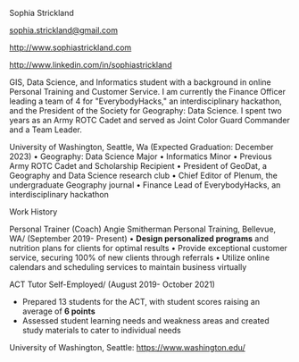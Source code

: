 Sophia Strickland

sophia.strickland@gmail.com

http://www.sophiastrickland.com

http://www.linkedin.com/in/sophiastrickland


GIS, Data Science, and Informatics student with a background in online Personal Training and Customer Service. I am currently the Finance Officer leading a team of 4 for "EverybodyHacks," an interdisciplinary hackathon, and the President of the Society for Geography: Data Science. I spent two years as an Army ROTC Cadet and served as Joint Color Guard Commander and a Team Leader.


University of Washington, Seattle, Wa (Expected Graduation: December 2023)
•	Geography: Data Science Major
•	Informatics Minor
•	Previous Army ROTC Cadet and Scholarship Recipient
•	President of GeoDat, a Geography and Data Science research club
•	Chief Editor of Plenum, the undergraduate Geography journal
•	Finance Lead of EverybodyHacks, an interdisciplinary hackathon


Work History

Personal Trainer (Coach)
Angie Smitherman Personal Training, Bellevue, WA/ (September 2019- Present)
•   **Design personalized programs** and nutrition plans for clients for optimal results 
•	Provide exceptional customer service, securing 100% of new clients through referrals
•	Utilize online calendars and scheduling services to maintain business virtually

ACT Tutor
Self-Employed/ (August 2019- October 2021)
- Prepared 13 students for the ACT, with student scores raising an average of **6 points**
- Assessed student learning needs and weakness areas and created study materials to cater to individual needs


University of Washington, Seattle: https://www.washington.edu/
